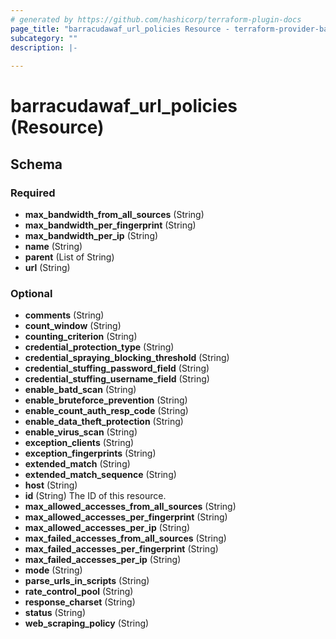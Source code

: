 ```yaml
---
# generated by https://github.com/hashicorp/terraform-plugin-docs
page_title: "barracudawaf_url_policies Resource - terraform-provider-barracudawaf"
subcategory: ""
description: |-
  
---
```


# barracudawaf_url_policies (Resource)





<!-- schema generated by tfplugindocs -->
## Schema

### Required

- **max_bandwidth_from_all_sources** (String)
- **max_bandwidth_per_fingerprint** (String)
- **max_bandwidth_per_ip** (String)
- **name** (String)
- **parent** (List of String)
- **url** (String)

### Optional

- **comments** (String)
- **count_window** (String)
- **counting_criterion** (String)
- **credential_protection_type** (String)
- **credential_spraying_blocking_threshold** (String)
- **credential_stuffing_password_field** (String)
- **credential_stuffing_username_field** (String)
- **enable_batd_scan** (String)
- **enable_bruteforce_prevention** (String)
- **enable_count_auth_resp_code** (String)
- **enable_data_theft_protection** (String)
- **enable_virus_scan** (String)
- **exception_clients** (String)
- **exception_fingerprints** (String)
- **extended_match** (String)
- **extended_match_sequence** (String)
- **host** (String)
- **id** (String) The ID of this resource.
- **max_allowed_accesses_from_all_sources** (String)
- **max_allowed_accesses_per_fingerprint** (String)
- **max_allowed_accesses_per_ip** (String)
- **max_failed_accesses_from_all_sources** (String)
- **max_failed_accesses_per_fingerprint** (String)
- **max_failed_accesses_per_ip** (String)
- **mode** (String)
- **parse_urls_in_scripts** (String)
- **rate_control_pool** (String)
- **response_charset** (String)
- **status** (String)
- **web_scraping_policy** (String)



